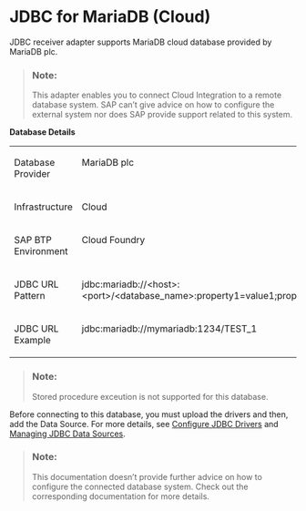 <!-- loio1d320d64e917432991e1502a675bd4e5 -->

# JDBC for MariaDB \(Cloud\)

JDBC receiver adapter supports MariaDB cloud database provided by MariaDB plc.

> ### Note:  
> This adapter enables you to connect Cloud Integration to a remote database system. SAP can’t give advice on how to configure the external system nor does SAP provide support related to this system.

**Database Details**


<table>
<tr>
<td valign="top">

Database Provider

</td>
<td valign="top">

MariaDB plc

</td>
</tr>
<tr>
<td valign="top">

Infrastructure

</td>
<td valign="top">

Cloud

</td>
</tr>
<tr>
<td valign="top">

SAP BTP Environment

</td>
<td valign="top">

Cloud Foundry

</td>
</tr>
<tr>
<td valign="top">

JDBC URL Pattern

</td>
<td valign="top">

jdbc:mariadb://<host\>:<port\>/<database\_name\>:property1=value1;property2=value2;...

</td>
</tr>
<tr>
<td valign="top">

JDBC URL Example

</td>
<td valign="top">

jdbc:mariadb://mymariadb:1234/TEST\_1

</td>
</tr>
</table>

> ### Note:  
> Stored procedure exceution is not supported for this database.

Before connecting to this database, you must upload the drivers and then, add the Data Source. For more details, see [Configure JDBC Drivers](configure-jdbc-drivers-77c7d95.md) and [Managing JDBC Data Sources](managing-jdbc-data-sources-4c873fa.md).

> ### Note:  
> This documentation doesn’t provide further advice on how to configure the connected database system. Check out the corresponding documentation for more details.

